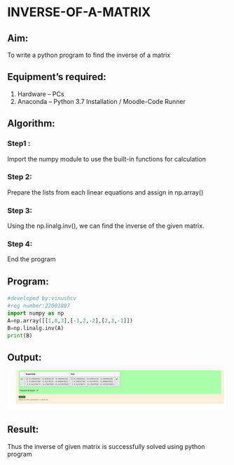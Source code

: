 # INVERSE-OF-A-MATRIX
## Aim:
To write a python program to find the inverse of a matrix
## Equipment’s required:
1. 	Hardware – PCs
2. 	Anaconda – Python 3.7 Installation / Moodle-Code Runner
## Algorithm:
### Step1 : 
Import the numpy module to use the built-in functions for calculation
### Step 2: 
Prepare the lists from each linear equations and assign in np.array()
### Step 3: 
 Using the np.linalg.inv(), we can find the inverse of the given matrix.
### Step 4: 
End the program
## Program:
```python
#developed by:vinushcv
#reg number:22001897
import numpy as np
A=np.array([[1,0,3],[-1,2,-2],[2,3,-1]])
B=np.linalg.inv(A)
print(B)
```
## Output:
![output](mathsrecord3.png)
## Result:
Thus the inverse of given matrix is successfully solved using python program

